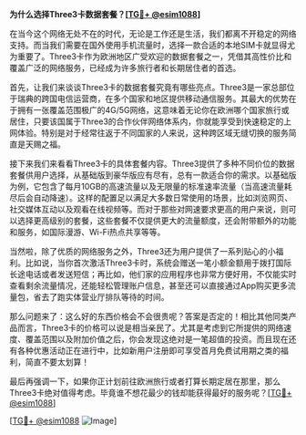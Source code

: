 **为什么选择Three3卡数据套餐？[[TG💪+ @esim1088](https://t.me/s/esim1088)]**

在当今这个网络无处不在的时代，无论是工作还是生活，我们都离不开稳定的网络支持。而当我们需要在国外使用手机流量时，选择一款合适的本地SIM卡就显得尤为重要了。Three3卡作为欧洲地区广受欢迎的数据套餐之一，凭借其高性价比和覆盖广泛的网络服务，已经成为许多旅行者和长期居住者的首选。

首先，让我们来谈谈Three3卡的数据套餐究竟有哪些亮点。Three3是一家总部位于瑞典的跨国电信运营商，在多个国家和地区提供移动通信服务。其最大的优势在于拥有一张覆盖范围极广的4G/5G网络，这意味着无论你在欧洲哪个国家旅行或居住，只要该国属于Three3的合作伙伴网络体系内，你就能享受到快速稳定的上网体验。特别是对于经常往返于不同国家的人来说，这种跨区域无缝切换的服务简直是天赐之福。

接下来我们来看看Three3卡的具体套餐内容。Three3提供了多种不同价位的数据套餐供用户选择，从基础版到豪华版应有尽有，总有一款适合你的需求。以基础版为例，它包含了每月10GB的高速流量以及无限量的标准速率流量（当高速流量耗尽后会自动降速）。这样的配置足以满足大多数日常使用的场景，比如浏览网页、社交媒体互动以及观看在线视频等。而对于那些对网速要求更高的用户来说，则可以选择更高级别的套餐，这些套餐不仅提供更大的流量额度，还会附带额外的功能和服务，如国际漫游、Wi-Fi热点共享等等。

当然啦，除了优质的网络服务之外，Three3还为用户提供了一系列贴心的小福利。比如说，当你首次激活Three3卡时，系统会赠送一笔小额金额用于拨打国际长途电话或者发送短信；再比如，他们家的应用程序也非常方便好用，不仅能实时查看剩余流量情况，还能轻松管理账户信息，甚至还可以直接通过App购买更多流量包，省去了跑实体营业厅排队等待的时间。

那么问题来了：这么好的东西价格会不会很贵呢？答案是否定的！相比其他同类产品而言，Three3卡的价格可以说是相当亲民了。尤其是考虑到它所提供的网络速度、覆盖范围以及附加价值之后，你会发现这绝对是一笔超值的投资。而且现在还有各种优惠活动正在进行中，比如新用户注册即可享受首月免费试用期之类的福利，简直不要太划算！

最后再强调一下，如果你正计划前往欧洲旅行或者打算长期定居在那里，那么Three3卡绝对值得考虑。毕竟谁不想花最少的钱却能获得最好的服务呢？[[TG💪+ @esim1088](https://t.me/s/esim1088)]

[[TG💪+ @esim1088](https://t.me/s/esim1088) ![Image](https://i.postimg.cc/4NQfJmqS/Snipaste-2025-05-13-00-14-12.png)]